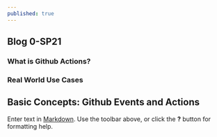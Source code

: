 ```yaml
---
published: true
---
```

## Blog 0-SP21 
### What is Github Actions?

### Real World Use Cases

## Basic Concepts: Github Events and Actions
	
    


Enter text in [Markdown](http://daringfireball.net/projects/markdown/). Use the toolbar above, or click the **?** button for formatting help.
